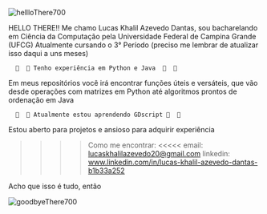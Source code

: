 ![hellloThere700](https://github.com/LucasKhalil/LucasKhalil/assets/141183048/1ba7a3a2-8534-4638-b7b2-1d7af90a4cbf)

HELLO THERE!!
Me chamo Lucas Khalil Azevedo Dantas, sou bacharelando em Ciência da Computação pela Universidade Federal de Campina Grande (UFCG)
Atualmente cursando o 3° Período (preciso me lembrar de atualizar isso daqui a uns meses)

      🐍  🍵 Tenho experiência em Python e Java  🐍  🍵

Em meus repositórios você irá encontrar funções úteis e versáteis, que vão desde operações com matrizes em Python até algoritmos prontos de ordenação em Java

      🤖  🤖 Atualmente estou aprendendo GDscript 🤖  🤖

Estou aberto para projetos e ansioso para adquirir experiência

>>>> Como me encontrar: <<<<<
email: lucaskhalilazevedo20@gmail.com
linkedin: www.linkedin.com/in/lucas-khalil-azevedo-dantas-b1b33a252

Acho que isso é tudo, então

![goodbyeThere700](https://github.com/LucasKhalil/LucasKhalil/assets/141183048/44b3b869-0f88-4581-b492-19d1b95bed8c)
